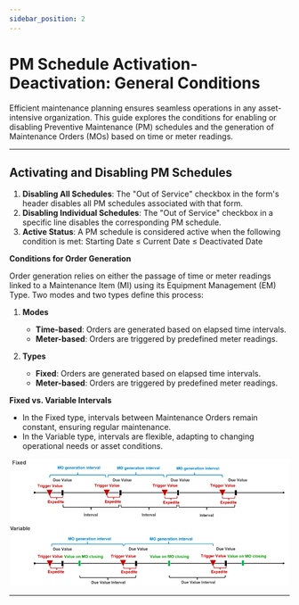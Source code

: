 ```yaml
---
sidebar_position: 2
---
```


# PM Schedule Activation-Deactivation: General Conditions

Efficient maintenance planning ensures seamless operations in any asset-intensive organization. This guide explores the conditions for enabling or disabling Preventive Maintenance (PM) schedules and the generation of Maintenance Orders (MOs) based on time or meter readings.

---

## Activating and Disabling PM Schedules

1. **Disabling All Schedules**: The "Out of Service" checkbox in the form's header disables all PM schedules associated with that form.
2. **Disabling Individual Schedules**: The "Out of Service" checkbox in a specific line disables the corresponding PM schedule.
3. **Active Status**: A PM schedule is considered active when the following condition is met:
Starting Date ≤ Current Date ≤ Deactivated Date

**Conditions for Order Generation**

Order generation relies on either the passage of time or meter readings linked to a Maintenance Item (MI) using its Equipment Management (EM) Type. Two modes and two types define this process:

1. **Modes**
    - **Time-based**: Orders are generated based on elapsed time intervals.
    - **Meter-based**: Orders are triggered by predefined meter readings.

2. **Types**
    - **Fixed**: Orders are generated based on elapsed time intervals.
    - **Meter-based**: Orders are triggered by predefined meter readings.

**Fixed vs. Variable Intervals**

- In the Fixed type, intervals between Maintenance Orders remain constant, ensuring regular maintenance.
- In the Variable type, intervals are flexible, adapting to changing operational needs or asset conditions.

![Fixed-Variable](./media/fixed-variable.png)

---
